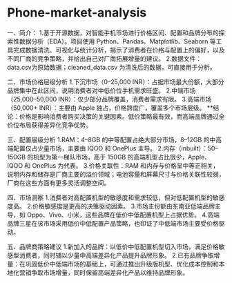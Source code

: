 # Phone-market-analysis
一、简介：
1.基于开源数据，对智能手机市场进行价格区间、配置和品牌分布的探索性数据分析（EDA）。项目使用 Python、Pandas、Matplotlib、Seaborn 等工具完成数据清洗、可视化与统计分析，揭示了消费者在价格与配置上的偏好，以及不同厂商的竞争策略，并给出自己对厂商拓展增量的建议。
2.数据文件：data.csv为原始数据；cleaned_data.csv 为清洗后的数据，可直接用于分析。

二、市场价格层级分析
1.下沉市场（0–25,000 INR）：占据市场最大份额，大部分品牌集中在此区间，说明消费者对中低价位手机需求旺盛。
2.中端市场（25,000–50,000 INR）：仅少部分品牌覆盖，消费者需求有限。
3.高端市场（50,000+ INR）：主要由 Apple 独占，价格跨度广，覆盖多个市场层级。
**结论：价格是影响消费者购买决策的关键因素。低价策略最有效，而高端品牌通过全价位布局获得差异化竞争优势。

三、配置层级分析
1.RAM：4–8GB 的中等配置占绝大部分市场，8–12GB 的中高端配置仅占少量市场，主要由 IQOO 和 OnePlus 主导。
2.内存（inbuilt）：50–150GB 的机型为第一梯队市场，高于 150GB 的高端机型占比很少，Apple、IQOO 和 OnePlus 为代表。
3.价格关联性：RAM 和内存与价格呈中等正相关，说明内存和储存是厂商主要的溢价领域；电池容量和屏幕尺寸与价格关联性较弱，厂商在这些方面有更多灵活调整空间。

四、市场洞察
1.消费者对高配置机型的敏感度和需求较低，但对低配置机型的敏感度高。
2.价格敏感度是更高的决策驱动因素。
3.市场主份额由东南亚低端品牌主导，如 Oppo、Vivo、小米，这些品牌在低价中低配置机型上占据优势。
4.高端品牌三星在该市场采用低价中低配置产品策略，也印证了中低端市场主要受价格驱动。

五、品牌商策略建议
1.新加入的品牌：以低价中低配置机型切入市场，满足价格敏感型消费者，同时辅以少量中高端差异化产品提升品牌形象。
2.已有品牌争取增量：在巩固低价中低端市场的基础上，可通过推出升级版机型、优化成本控制和本地化营销争取市场增量，同时保留高端差异化产品以维持品牌形象。
